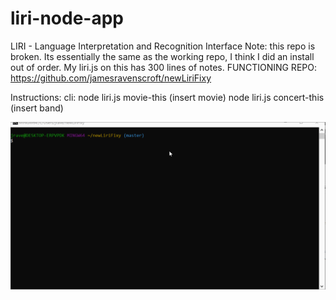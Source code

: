 # liri-node-app
LIRI - Language Interpretation and Recognition Interface
Note: this repo is broken. Its essentially the same as the working repo, I think I did an install out of order. My liri.js on this has 300 lines of notes. 
FUNCTIONING REPO:
https://github.com/jamesravenscroft/newLiriFixy

Instructions:
cli:
node liri.js movie-this (insert movie)
node liri.js concert-this (insert band)

![Image of Yaktocat](https://github.com/jamesravenscroft/liriHomeworki/blob/master/images/wholeShabang.gif)
